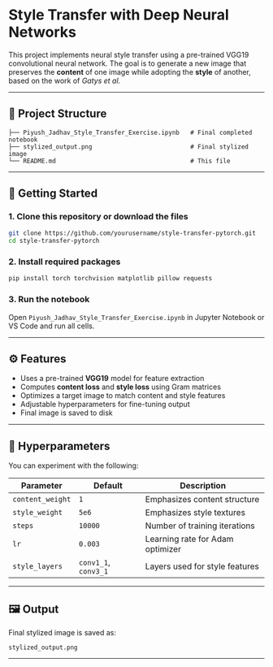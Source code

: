 # Style Transfer with Deep Neural Networks

This project implements neural style transfer using a pre-trained VGG19 convolutional neural network. The goal is to generate a new image that preserves the **content** of one image while adopting the **style** of another, based on the work of *Gatys et al.*

---

## 📁 Project Structure

```
├── Piyush_Jadhav_Style_Transfer_Exercise.ipynb   # Final completed notebook
├── stylized_output.png                           # Final stylized image
└── README.md                                     # This file
```

---

## 🚀 Getting Started

### 1. Clone this repository or download the files
```bash
git clone https://github.com/yourusername/style-transfer-pytorch.git
cd style-transfer-pytorch
```

### 2. Install required packages
```bash
pip install torch torchvision matplotlib pillow requests
```

### 3. Run the notebook
Open `Piyush_Jadhav_Style_Transfer_Exercise.ipynb` in Jupyter Notebook or VS Code and run all cells.

---

## ⚙️ Features

- Uses a pre-trained **VGG19** model for feature extraction
- Computes **content loss** and **style loss** using Gram matrices
- Optimizes a target image to match content and style features
- Adjustable hyperparameters for fine-tuning output
- Final image is saved to disk

---

## 🎯 Hyperparameters

You can experiment with the following:

| Parameter        | Default | Description                            |
|------------------|---------|----------------------------------------|
| `content_weight` | `1`     | Emphasizes content structure           |
| `style_weight`   | `5e6`   | Emphasizes style textures              |
| `steps`          | `10000` | Number of training iterations          |
| `lr`             | `0.003` | Learning rate for Adam optimizer       |
| `style_layers`   | `conv1_1`, `conv3_1` | Layers used for style features |

---

## 🖼️ Output

Final stylized image is saved as:

```
stylized_output.png
```

---


